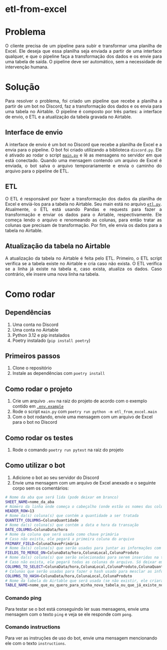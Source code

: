 # etl-from-excel

# Problema

<p align="justify">
O cliente precisa de um pipeline para subir e transformar uma planilha de Excel. Ele deseja que essa planilha seja enviada a partir de uma interface qualquer, e que o pipeline faça a transformação dos dados e os envie para uma tabela de saída. O pipeline deve ser automático, sem a necessidade de intervenção humana.
</p>

# Solução

<p align="justify">
Para resolver o problema, foi criado um pipeline que recebe a planilha a partir de um bot no Discord, faz a transformação dos dados e os envia para uma tabela no Airtable. O pipeline é composto por três partes: a interface de envio, o ETL e a atualização da tabela gravada no Airtable.
</p>

## Interface de envio

<p align="justify">
A interface de envio é um bot no Discord que recebe a planilha de Excel e a envia para o pipeline. O bot foi criado utilizando a biblioteca <code>discord.py</code>. Ele é ativado ao rodar o script <code><a href="etl_from_excel/main.py">main.py</a></code> e lê as mensagens no servidor em que está conectado. Quando uma mensagem contendo um arquivo de Excel é enviada, o bot salva o arquivo temporariamente e envia o caminho do arquivo para o pipeline de ETL.
</p>

## ETL

<p align="justify">
O ETL é responsável por fazer a transformação dos dados da planilha de Excel e enviá-los para a tabela no Airtable. Seu main está no arquivo <code><a href="etl_from_excel/etl.py">etl.py</a></code>. Atualmente, o ETL está usando Pandas e requests para fazer a transformação e enviar os dados para o Airtable, respectivamente. Ele começa lendo o arquivo e renomeando as colunas, para então tratar as colunas que precisam de transformação. Por fim, ele envia os dados para a tabela no Airtable.
</p>

## Atualização da tabela no Airtable

<p align="justify">
A atualização da tabela no Airtable é feita pelo ETL. Primeiro, o ETL script verifica se a tabela existe no Airtable e cria caso não exista. O ETL verifica se a linha já existe na tabela e, caso exista, atualiza os dados. Caso contrário, ele insere uma nova linha na tabela.
</p>

# Como rodar

## Dependências

1. Uma conta no Discord
2. Uma conta no Airtable
3. Python 3.12 e pip instalados
2. Poetry instalado (`pip install poetry`)

## Primeiros passos
1. Clone o repositório
2. Instale as dependências com `poetry install`

## Como rodar o projeto
1. Crie um arquivo `.env` na raiz do projeto de acordo com o exemplo contido em [`.env.example`](.env.example)
2. Rode o script `main.py` com `poetry run python -m etl_from_excel.main`
3. Com o bot rodando, envie uma mensagem com um arquivo de Excel para o bot no Discord

## Como rodar os testes
1. Rode o comando `poetry run pytest` na raiz do projeto

## Como utilizar o bot

1. Adicione o bot ao seu servidor do Discord
2. Envie uma mensagem com um arquivo de Excel anexado e o seguinte corpo sem os comentários:
```bash
# Nome da aba que será lida (pode deixar em branco)
SHEET_NAME=nome_da_aba
# Número da linha onde começa o cabeçalho (onde estão os nomes das colunas)
HEADER_ROW=13
# Nome da(s) coluna(s) que contém a quantidade a ser tratada
QUANTITY_COLUMNS=ColunaQuantidade
# Nome da(s) coluna(s) que contém a data e hora da transação
DATE_COLUMNS=ColunaData/hora
# Nome da coluna que será usada como chave primária
# Caso não exista, ele pegará a primeira coluna do arquivo
PRIMARY_FIELD=ColunaChavePrimária
# Nome da(s) coluna(s) que serão usadas para juntar as informações com as que já estão na tabela
FIELDS_TO_MERGE_ON=ColunaData/hora,ColunaLocal,ColunaProduto
# Nome da(s) coluna(s) que serão selecionadas para serem inseridas na tabela
# Caso não exista, ele pegará todas as colunas do arquivo. Só deixar em branco se quiser todas as colunas
COLUMNS_TO_SELECT=ColunaData/hora,ColunaLocal,ColunaProduto,ColunaQuantidade,ColunaValor
# Colunas que serão usadas para fazer o hash usado para mesclar as informações (equivalente a chave composta de uma tabela)
COLUMNS_TO_HASH=ColunaData/hora,ColunaLocal,ColunaProduto
# Nome da tabela do Airtable que será usada (se não existir, ele criará uma nova)
TABLE_NAME=nome_que_eu_quero_para_minha_nova_tabela_ou_que_já_existe_no_airtable
```

### Comando ping
Para testar se o bot está conseguindo ler suas mensagens, envie uma mensagem com o texto `ping` e veja se ele responde com `pong`.

### Comando instructions
Para ver as instruções de uso do bot, envie uma mensagem mencionando ele com o texto `instructions`.

